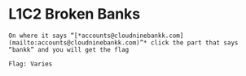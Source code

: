 # L1C2 Broken Banks
    
    On where it says “[*accounts@cloudninebankk.com](mailto:accounts@cloudninebankk.com)”* click the part that says “bankk” and you will get the flag
    
    Flag: Varies